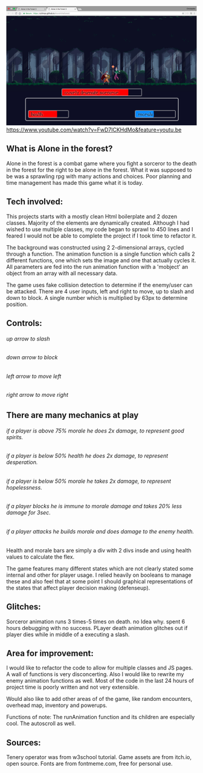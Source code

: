 ![Screenshot here](https://github.com/czlinNYC/Aloneintheforest/blob/master/ss.png)
https://www.youtube.com/watch?v=FwD7lCKHdMo&feature=youtu.be
## What is Alone in the forest?
Alone in the forest is a combat game where you fight a sorceror to the death in the forest for the right to be alone in the forest. What it was supposed to be was a sprawling rpg with many actions and choices. Poor planning and time management has made this game what it is today.
## Tech involved:
This projects starts with a mostly clean Html boilerplate and 2 dozen classes. Majority of the elements are dynamically created. Although I had wished to use multiple classes, my code began to sprawl to 450 lines and I feared I would not be able to complete the project if I took time to refactor it.

The background was constructed using 2 2-dimensional arrays, cycled through a function. The animation function is a single function which calls 2 different functions, one which sets the image and one that actually cycles it. All parameters are fed into the run animation function with a 'mobject' an object from an array with all necessary data.

The game uses fake collision detection to determine if the enemy/user can be attacked. There are 4 user inputs, left and right to move, up to slash and down to block. A single number which is multiplied by 63px to determine position.
## Controls:
###### up arrow to slash
###### down arrow to block
###### left arrow to move left
###### right arrow to move right
## There are many mechanics at play 
###### if a player is above 75% morale he does 2x damage, to represent good spirits.
###### if a player is below 50% health he does 2x damage, to represent desperation.
###### if a player is below 50% morale he takes 2x damage, to represent hopelessness.
###### if a player blocks he is immune to morale damage and takes 20% less damage for 3sec.
###### if a player attacks he builds morale and does damage to the enemy health.
                                  
Health and morale bars are simply a div with 2 divs insde and using health values to calculate the flex. 

The game features many different states which are not clearly stated some internal and other for player usage. I relied heavily on booleans to manage these and also feel that at some point I should graphical representations of the states that affect player decision making (defenseup).

## Glitches: 
Sorceror animation runs 3 times-5 times on death. no Idea why. spent 6 hours debugging with no success.
PLayer death animation glitches out if player dies while in middle of a executing a slash.
          
## Area for improvement:
I would like to refactor the code to allow for multiple classes and JS pages. A wall of functions is very disconcerting. Also I would like to rewrite my enemy animation functions as well. Most of the code in the last 24 hours of project time is poorly written and not very extensible.

Would also like to add other areas of of the game, like random encounters, overhead map, inventory and powerups.

Functions of note: The runAnimation function and its children are especially cool. The autoscroll as well.

## Sources: 
Tenery operator was from w3school tutorial.
Game assets are from itch.io, open source.
Fonts are from fontmeme.com, free for personal use.

